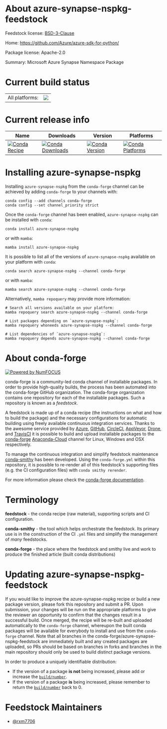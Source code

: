 About azure-synapse-nspkg-feedstock
===================================

Feedstock license: [BSD-3-Clause](https://github.com/conda-forge/azure-synapse-nspkg-feedstock/blob/main/LICENSE.txt)

Home: https://github.com/Azure/azure-sdk-for-python/

Package license: Apache-2.0

Summary: Microsoft Azure Synapse Namespace Package

Current build status
====================


<table><tr><td>All platforms:</td>
    <td>
      <a href="https://dev.azure.com/conda-forge/feedstock-builds/_build/latest?definitionId=19566&branchName=main">
        <img src="https://dev.azure.com/conda-forge/feedstock-builds/_apis/build/status/azure-synapse-nspkg-feedstock?branchName=main">
      </a>
    </td>
  </tr>
</table>

Current release info
====================

| Name | Downloads | Version | Platforms |
| --- | --- | --- | --- |
| [![Conda Recipe](https://img.shields.io/badge/recipe-azure--synapse--nspkg-green.svg)](https://anaconda.org/conda-forge/azure-synapse-nspkg) | [![Conda Downloads](https://img.shields.io/conda/dn/conda-forge/azure-synapse-nspkg.svg)](https://anaconda.org/conda-forge/azure-synapse-nspkg) | [![Conda Version](https://img.shields.io/conda/vn/conda-forge/azure-synapse-nspkg.svg)](https://anaconda.org/conda-forge/azure-synapse-nspkg) | [![Conda Platforms](https://img.shields.io/conda/pn/conda-forge/azure-synapse-nspkg.svg)](https://anaconda.org/conda-forge/azure-synapse-nspkg) |

Installing azure-synapse-nspkg
==============================

Installing `azure-synapse-nspkg` from the `conda-forge` channel can be achieved by adding `conda-forge` to your channels with:

```
conda config --add channels conda-forge
conda config --set channel_priority strict
```

Once the `conda-forge` channel has been enabled, `azure-synapse-nspkg` can be installed with `conda`:

```
conda install azure-synapse-nspkg
```

or with `mamba`:

```
mamba install azure-synapse-nspkg
```

It is possible to list all of the versions of `azure-synapse-nspkg` available on your platform with `conda`:

```
conda search azure-synapse-nspkg --channel conda-forge
```

or with `mamba`:

```
mamba search azure-synapse-nspkg --channel conda-forge
```

Alternatively, `mamba repoquery` may provide more information:

```
# Search all versions available on your platform:
mamba repoquery search azure-synapse-nspkg --channel conda-forge

# List packages depending on `azure-synapse-nspkg`:
mamba repoquery whoneeds azure-synapse-nspkg --channel conda-forge

# List dependencies of `azure-synapse-nspkg`:
mamba repoquery depends azure-synapse-nspkg --channel conda-forge
```


About conda-forge
=================

[![Powered by
NumFOCUS](https://img.shields.io/badge/powered%20by-NumFOCUS-orange.svg?style=flat&colorA=E1523D&colorB=007D8A)](https://numfocus.org)

conda-forge is a community-led conda channel of installable packages.
In order to provide high-quality builds, the process has been automated into the
conda-forge GitHub organization. The conda-forge organization contains one repository
for each of the installable packages. Such a repository is known as a *feedstock*.

A feedstock is made up of a conda recipe (the instructions on what and how to build
the package) and the necessary configurations for automatic building using freely
available continuous integration services. Thanks to the awesome service provided by
[Azure](https://azure.microsoft.com/en-us/services/devops/), [GitHub](https://github.com/),
[CircleCI](https://circleci.com/), [AppVeyor](https://www.appveyor.com/),
[Drone](https://cloud.drone.io/welcome), and [TravisCI](https://travis-ci.com/)
it is possible to build and upload installable packages to the
[conda-forge](https://anaconda.org/conda-forge) [Anaconda-Cloud](https://anaconda.org/)
channel for Linux, Windows and OSX respectively.

To manage the continuous integration and simplify feedstock maintenance
[conda-smithy](https://github.com/conda-forge/conda-smithy) has been developed.
Using the ``conda-forge.yml`` within this repository, it is possible to re-render all of
this feedstock's supporting files (e.g. the CI configuration files) with ``conda smithy rerender``.

For more information please check the [conda-forge documentation](https://conda-forge.org/docs/).

Terminology
===========

**feedstock** - the conda recipe (raw material), supporting scripts and CI configuration.

**conda-smithy** - the tool which helps orchestrate the feedstock.
                   Its primary use is in the construction of the CI ``.yml`` files
                   and simplify the management of *many* feedstocks.

**conda-forge** - the place where the feedstock and smithy live and work to
                  produce the finished article (built conda distributions)


Updating azure-synapse-nspkg-feedstock
======================================

If you would like to improve the azure-synapse-nspkg recipe or build a new
package version, please fork this repository and submit a PR. Upon submission,
your changes will be run on the appropriate platforms to give the reviewer an
opportunity to confirm that the changes result in a successful build. Once
merged, the recipe will be re-built and uploaded automatically to the
`conda-forge` channel, whereupon the built conda packages will be available for
everybody to install and use from the `conda-forge` channel.
Note that all branches in the conda-forge/azure-synapse-nspkg-feedstock are
immediately built and any created packages are uploaded, so PRs should be based
on branches in forks and branches in the main repository should only be used to
build distinct package versions.

In order to produce a uniquely identifiable distribution:
 * If the version of a package **is not** being increased, please add or increase
   the [``build/number``](https://docs.conda.io/projects/conda-build/en/latest/resources/define-metadata.html#build-number-and-string).
 * If the version of a package **is** being increased, please remember to return
   the [``build/number``](https://docs.conda.io/projects/conda-build/en/latest/resources/define-metadata.html#build-number-and-string)
   back to 0.

Feedstock Maintainers
=====================

* [@rxm7706](https://github.com/rxm7706/)

